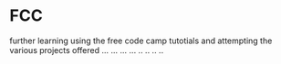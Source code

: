 # FCC
further learning using the free code camp tutotials and attempting the various projects offered
...
...
...
...
..
..
..
..
